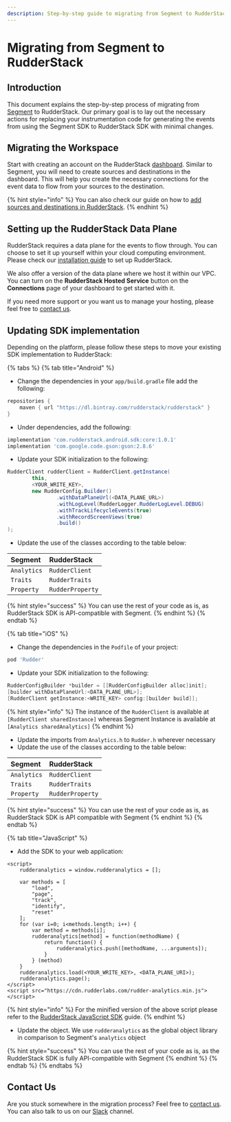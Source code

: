 ```yaml
---
description: Step-by-step guide to migrating from Segment to RudderStack
---
```


# Migrating from Segment to RudderStack

## Introduction

This document explains the step-by-step process of migrating from [Segment](https://segment.com/) to RudderStack. Our primary goal is to lay out the necessary actions for replacing your instrumentation code for generating the events from using the Segment SDK to RudderStack SDK with minimal changes.

## Migrating the Workspace

Start with creating an account on the RudderStack [dashboard](https://app.rudderlabs.com/signup?type=freetrial). Similar to Segment, you will need to create sources and destinations in the dashboard. This will help you create the necessary connections for the event data to flow from your sources to the destination. 

{% hint style="info" %}
You can also check our guide on how to [add sources and destinations in RudderStack](https://docs.rudderstack.com/how-to-guides/adding-source-and-destination-rudderstack).
{% endhint %}

## Setting up the RudderStack Data Plane

RudderStack requires a data plane for the events to flow through. You can choose to set it up yourself within your cloud computing environment. Please check our [installation guide](https://docs.rudderstack.com/administrators-guide/installing-and-setting-up-rudderstack) to set up RudderStack. 

We also offer a version of the data plane where we host it within our VPC. You can turn on the **RudderStack Hosted Service** button on the **Connections** page of your dashboard to get started with it. ‌

If you need more support or you want us to manage your hosting, please feel free to [contact us](mailto:contact@rudderstack.com).

## Updating SDK implementation

Depending on the platform, please follow these steps to move your existing SDK implementation to RudderStack:

{% tabs %}
{% tab title="Android" %}
* Change the dependencies in your `app/build.gradle` file add the following:

```groovy
repositories {
    maven { url "https://dl.bintray.com/rudderstack/rudderstack" }
}
```

* Under dependencies, add the following:

```groovy
implementation 'com.rudderstack.android.sdk:core:1.0.1'
implementation 'com.google.code.gson:gson:2.8.6'
```

* Update your SDK initialization to the following:

```java
RudderClient rudderClient = RudderClient.getInstance(
        this,
        <YOUR_WRITE_KEY>,
        new RudderConfig.Builder()
                .withDataPlaneUrl(<DATA_PLANE_URL>)
                .withLogLevel(RudderLogger.RudderLogLevel.DEBUG)
                .withTrackLifecycleEvents(true)
                .withRecordScreenViews(true)
                .build()
);
```

* Update the use of the classes according to the table below:

| Segment | RudderStack |
| :--- | :--- |
| `Analytics` | `RudderClient` |
| `Traits` | `RudderTraits` |
| `Property` | `RudderProperty` |

{% hint style="success" %}
You can use the rest of your code as is, as RudderStack SDK is API-compatible with Segment.
{% endhint %}
{% endtab %}

{% tab title="iOS" %}
* Change the dependencies in the `Podfile` of your project:

```ruby
pod 'Rudder'
```

* Update your SDK initialization to the following:

```objectivec
RudderConfigBuilder *builder = [[RudderConfigBuilder alloc]init];
[builder withDataPlaneUrl:<DATA_PLANE_URL>];
[RudderClient getInstance:<WRITE_KEY> config:[builder build]];
```

{% hint style="info" %}
The instance of the `RudderClient` is available at `[RudderClient sharedInstance]` whereas Segment Instance is available at `[Analytics sharedAnalytics]`
{% endhint %}

* Update the imports from `Analytics.h` to `Rudder.h` wherever necessary
* Update the use of the classes according to the table below:

| Segment | RudderStack |
| :--- | :--- |
| `Analytics` | `RudderClient` |
| `Traits` | `RudderTraits` |
| `Property` | `RudderProperty` |

{% hint style="success" %}
You can use the rest of your code as is, as RudderStack SDK is API compatible with Segment
{% endhint %}
{% endtab %}

{% tab title="JavaScript" %}
* Add the SDK to your web application:

```markup
<script>
	rudderanalytics = window.rudderanalytics = [];
	
	var methods = [
		"load",
		"page",
		"track",
		"identify",
		"reset"
	];
	for (var i=0; i<methods.length; i++) {
		var method = methods[i];
		rudderanalytics[method] = function(methodName) {
			return function() {
				rudderanalytics.push([methodName, ...arguments]);
			}
		} (method)
	}
	rudderanalytics.load(<YOUR_WRITE_KEY>, <DATA_PLANE_URI>);
	rudderanalytics.page();
</script>
<script src="https://cdn.rudderlabs.com/rudder-analytics.min.js"></script>
```

{% hint style="info" %}
For the minified version of the above script please refer to the [RudderStack JavaScript SDK](https://docs.rudderstack.com/rudderstack-sdk-integration-guides/rudderstack-javascript-sdk) guide.
{% endhint %}

* Update the object. We use `rudderanalytics` as the global object library in comparison to Segment's `analytics` object

{% hint style="success" %}
You can use the rest of your code as is, as the RudderStack SDK is fully API-compatible with Segment
{% endhint %}
{% endtab %}
{% endtabs %}

## Contact Us

Are you stuck somewhere in the migration process? Feel free to [contact us](mailto:%20contact@rudderstack.com). You can also talk to us on our [Slack](https://resources.rudderstack.com/join-rudderstack-slack) channel.

